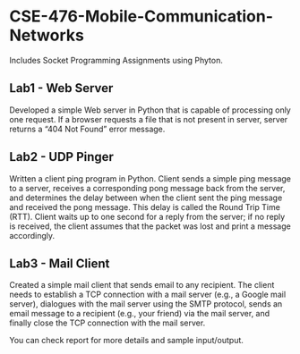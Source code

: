 # CSE-476-Mobile-Communication-Networks

Includes Socket Programming Assignments using Phyton.  

## Lab1 - Web Server

Developed a simple Web server in Python that is capable of processing only one request. 
If a browser requests a file that is not present in server, server returns a “404 Not Found” error message.

## Lab2 - UDP Pinger

Written a client ping program in Python. 
Client sends a simple ping message to a server, receives a corresponding pong message back from the server, 
and determines the delay between when the client sent the ping message and received the pong message.
This delay is called the Round Trip Time (RTT). Client waits up to one second for a reply from the server; 
if no reply is received, the client assumes that the packet was lost and print a message accordingly.

## Lab3 - Mail Client

Created a simple mail client that sends email to any recipient. 
The client needs to establish a TCP connection with a mail server (e.g., a Google mail server), 
dialogues with the mail server using the SMTP protocol, sends an email message to a recipient (e.g., your friend) 
via the mail server, and finally close the TCP connection with the mail server.

You can check report for more details and sample input/output.
